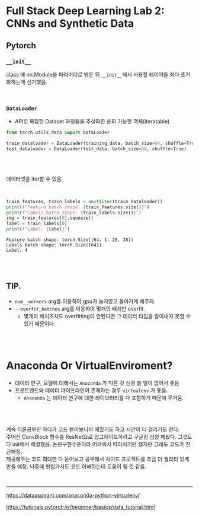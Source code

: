 # Full Stack Deep Learning Lab 2: CNNs and Synthetic Data
## Pytorch

### **`__init__`**
class 에 nn.Module을 파라미터로 받은 뒤 `__init__`에서 사용할 레이어들 죄다 초기화하는게 신기했음.

<br>

### **`DataLoader`**
- API로 복잡한 Dataset 과정들을 추상화한 순회 가능한 객체(iteratable)

```python
from torch.utils.data import DataLoader

train_dataloader = DataLoader(training_data, batch_size=64, shuffle=True)
test_dataloader = DataLoader(test_data, batch_size=64, shuffle=True)
```

<br><br>

데이터셋을 iter할 수 있음.

<br>

```python
train_features, train_labels = next(iter(train_dataloader))
print(f"Feature batch shape: {train_features.size()}")
print(f"Labels batch shape: {train_labels.size()}")
img = train_features[0].squeeze()
label = train_labels[0]
print(f"Label: {label}")
```
```
Feature batch shape: torch.Size([64, 1, 28, 28])
Labels batch shape: torch.Size([64])
Label: 4
```

<br><br>

## TIP.
- `num__workers` arg를 이용하여 gpu가 놀지않고 돌아가게 해주자.
- `--overfit_batches` arg를 이용하여 몇개의 배치만 overfit.
    - 몇개의 배치조차도 overfitting이 안된다면 그 데이터 타입을 알아내지 못할 수 있기 때문이다.

<br><br>


# Anaconda Or VirtualEnviroment?
- 데이터 연구, 모델에 대해서는 `Anaconda` 가 다른 것 신경 쓸 일이 없어서 좋음
- 프론트엔드와 데이터 파이프라인이 존재하는 경우 `virtualenv` 가 좋음.
    - `Anaconda` 는 데이터 연구에 대한 라이브러리를 다 포함하기 때문에 무거움.


<br><br><br>
계속 이론공부만 하다가 코드 뜯어보니까 재밌기도 하고 시간이 더 걸리기도 한다. <br>
주어진 ConvBlock 함수를 ResNet으로 업그레이드하려고 구글링 엄청 해봤다. 그것도 다 init에서 해결했음. 논문구현수준이라 어려워서 따라치기만 했지만 그래도 코드가 친근해짐.  <br>
제공해주는 코드 최대한 다 뜯어보고 공부해서 사이드 프로젝트를 조금 더 퀄리티 있게 만들 예정. 나중에 현업가서도 코드 이해하는데 도움이 될 것 같음.

<br>

* * *

https://dataaspirant.com/anaconda-python-virtualenv/ <br>

https://tutorials.pytorch.kr/beginner/basics/data_tutorial.html